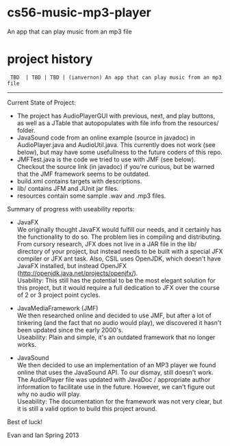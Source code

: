 cs56-music-mp3-player
=====================

An app that can play music from an mp3 file

project history
===============
```
 TBD  | TBD | TBD | (ianvernon) An app that can play music from an mp3 file
```

--------

Current State of Project:
- The project has AudioPlayerGUI with previous, next, and play buttons, as well as a JTable that autopopulates with file info from the resources/ folder.
- JavaSound code from an online example (source in javadoc) in AudioPlayer.java and AudioUtil.java. This currently does not work (see below), but may have some usefullness to the future coders of this repo.
- JMFTest.java is the code we tried to use with JMF (see below). Checkout the source link (in javadoc) if you're curious, but be warned that the JMF framework seems to be outdated.
- build.xml contains targets with descriptions.
- lib/ contains JFM and JUnit jar files.
- resources contain some sample .wav and .mp3 files.

Summary of progress with useability reports:
- JavaFX  <br />
  We originally thought JavaFX would fulfill our needs, and it certainly has the functionality to do so. The problem lies in compiling and distributing. From cursory research, JFX does not live in a JAR file in the lib/ directory of your project, but instead needs to be built with a special JFX compiler or JFX ant task. Also, CSIL uses OpenJDK, which doesn't have JavaFX installed, but instead OpenJFX (http://openjdk.java.net/projects/openjfx/).  <br />
  Usability: This still has the potential to be the most elegant solution for this project, but it would require a full dedication to JFX over the course of 2 or 3 project point cycles.

- JavaMediaFramework (JMF)  <br />
  We then researched online and decided to use JMF, but after a lot of tinkering (and the fact that no audio would play), we discovered it hasn't been updated since the early 2000's.  <br /> 
  Useability: Plain and simple, it's an outdated framework that no longer works.

- JavaSound  <br />
  We then decided to use an implementation of an MP3 player we found online that uses the JavaSound API. To our dismay, still doesn't work. The AudioPlayer file was updated with JavaDoc / appropriate author information to facilitate use in the future. However, we can't figure out why no audio will play.  <br />
  Useability: The documentation for the framework was not very clear, but it is still a valid option to build this project around.

Best of luck!

Evan and Ian
Spring 2013



